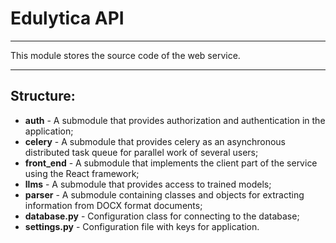 # Edulytica API

---
This module stores the source code of the web service.

---
## Structure:

- **auth** - A submodule that provides authorization and authentication in the application;
- **celery** - A submodule that provides celery as an asynchronous distributed task queue 
for parallel work of several users;
- **front_end** - A submodule that implements the client part of the service using the React framework;
- **llms** - A submodule that provides access to trained models;
- **parser** - A submodule containing classes and objects for extracting information from DOCX format documents;
- **database.py** - Configuration class for connecting to the database;
- **settings.py** - Configuration file with keys for application.